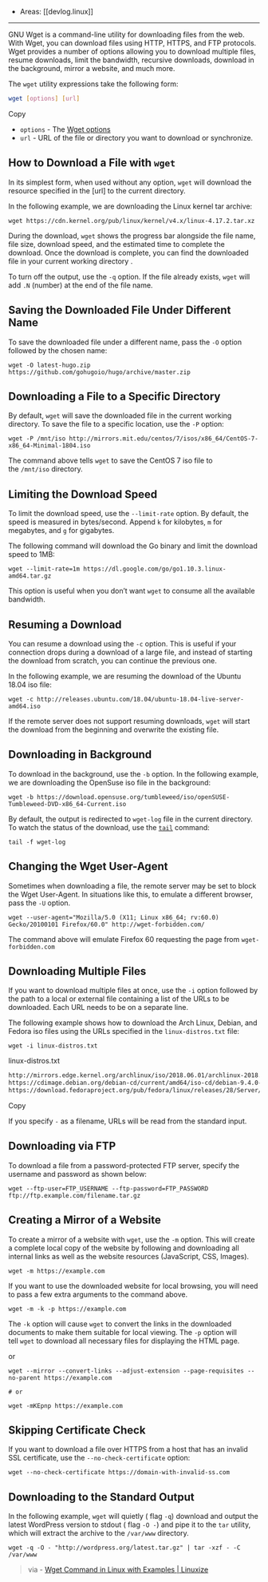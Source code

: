 
- Areas: [[devlog.linux]]

---

GNU Wget is a command-line utility for downloading files from the web. With Wget, you can download files using HTTP, HTTPS, and FTP protocols. Wget provides a number of options allowing you to download multiple files, resume downloads, limit the bandwidth, recursive downloads, download in the background, mirror a website, and much more.

The `wget` utility expressions take the following form:

```sh
wget [options] [url]
```

Copy

- `options` - The [Wget options](https://linux.die.net/man/1/wget)
- `url` - URL of the file or directory you want to download or synchronize.

## How to Download a File with `wget`

In its simplest form, when used without any option, `wget` will download the resource specified in the [url] to the current directory.

In the following example, we are downloading the Linux kernel tar archive:

```
wget https://cdn.kernel.org/pub/linux/kernel/v4.x/linux-4.17.2.tar.xz
```

During the download, `wget` shows the progress bar alongside the file name, file size, download speed, and the estimated time to complete the download. Once the download is complete, you can find the downloaded file in your current working directory .

To turn off the output, use the `-q` option.
If the file already exists, `wget` will add `.N` (number) at the end of the file name.

## Saving the Downloaded File Under Different Name

To save the downloaded file under a different name, pass the `-O` option followed by the chosen name:

```
wget -O latest-hugo.zip https://github.com/gohugoio/hugo/archive/master.zip
```

## Downloading a File to a Specific Directory

By default, `wget` will save the downloaded file in the current working directory. To save the file to a specific location, use the `-P` option:

```
wget -P /mnt/iso http://mirrors.mit.edu/centos/7/isos/x86_64/CentOS-7-x86_64-Minimal-1804.iso
```

The command above tells `wget` to save the CentOS 7 iso file to the `/mnt/iso` directory.

## Limiting the Download Speed

To limit the download speed, use the `--limit-rate` option. By default, the speed is measured in bytes/second. Append `k` for kilobytes, `m` for megabytes, and `g` for gigabytes.

The following command will download the Go binary and limit the download speed to 1MB:

```
wget --limit-rate=1m https://dl.google.com/go/go1.10.3.linux-amd64.tar.gz
```

This option is useful when you don’t want `wget` to consume all the available bandwidth.

## Resuming a Download

You can resume a download using the `-c` option. This is useful if your connection drops during a download of a large file, and instead of starting the download from scratch, you can continue the previous one.

In the following example, we are resuming the download of the Ubuntu 18.04 iso file:

```
wget -c http://releases.ubuntu.com/18.04/ubuntu-18.04-live-server-amd64.iso
```

If the remote server does not support resuming downloads, `wget` will start the download from the beginning and overwrite the existing file.

## Downloading in Background

To download in the background, use the `-b` option. In the following example, we are downloading the OpenSuse iso file in the background:

```
wget -b https://download.opensuse.org/tumbleweed/iso/openSUSE-Tumbleweed-DVD-x86_64-Current.iso
```

By default, the output is redirected to `wget-log` file in the current directory. To watch the status of the download, use the [`tail`](https://linuxize.com/post/linux-head-command/) command:

```
tail -f wget-log
```

## Changing the Wget User-Agent

Sometimes when downloading a file, the remote server may be set to block the Wget User-Agent. In situations like this, to emulate a different browser, pass the `-U` option.

```
wget --user-agent="Mozilla/5.0 (X11; Linux x86_64; rv:60.0) Gecko/20100101 Firefox/60.0" http://wget-forbidden.com/
```

The command above will emulate Firefox 60 requesting the page from `wget-forbidden.com`

## Downloading Multiple Files

If you want to download multiple files at once, use the `-i` option followed by the path to a local or external file containing a list of the URLs to be downloaded. Each URL needs to be on a separate line.

The following example shows how to download the Arch Linux, Debian, and Fedora iso files using the URLs specified in the `linux-distros.txt` file:

```
wget -i linux-distros.txt
```

linux-distros.txt

```txt
http://mirrors.edge.kernel.org/archlinux/iso/2018.06.01/archlinux-2018.06.01-x86_64.iso
https://cdimage.debian.org/debian-cd/current/amd64/iso-cd/debian-9.4.0-amd64-netinst.iso
https://download.fedoraproject.org/pub/fedora/linux/releases/28/Server/x86_64/iso/Fedora-Server-dvd-x86_64-28-1.1.iso
```

Copy

If you specify `-` as a filename, URLs will be read from the standard input.

## Downloading via FTP

To download a file from a password-protected FTP server, specify the username and password as shown below:

```
wget --ftp-user=FTP_USERNAME --ftp-password=FTP_PASSWORD ftp://ftp.example.com/filename.tar.gz
```

## Creating a Mirror of a Website

To create a mirror of a website with `wget`, use the `-m` option. This will create a complete local copy of the website by following and downloading all internal links as well as the website resources (JavaScript, CSS, Images).

```
wget -m https://example.com
```

If you want to use the downloaded website for local browsing, you will need to pass a few extra arguments to the command above.

```
wget -m -k -p https://example.com
```

The `-k` option will cause `wget` to convert the links in the downloaded documents to make them suitable for local viewing. The `-p` option will tell `wget` to download all necessary files for displaying the HTML page.

or

```
wget --mirror --convert-links --adjust-extension --page-requisites --no-parent https://example.com

# or

wget -mKEpnp https://example.com

```

## Skipping Certificate Check

If you want to download a file over HTTPS from a host that has an invalid SSL certificate, use the `--no-check-certificate` option:

```
wget --no-check-certificate https://domain-with-invalid-ss.com
```

## Downloading to the Standard Output

In the following example, `wget` will quietly ( flag `-q`) download and output the latest WordPress version to stdout ( flag `-O -`) and pipe it to the `tar` utility, which will extract the archive to the `/var/www` directory.

```
wget -q -O - "http://wordpress.org/latest.tar.gz" | tar -xzf - -C /var/www
```

> via - [Wget Command in Linux with Examples | Linuxize](https://linuxize.com/post/wget-command-examples/)
